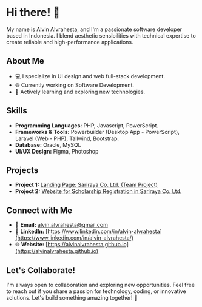 # Hi there! 👋

My name is Alvin Alvrahesta, and I'm a passionate software developer based in Indonesia.
I blend aesthetic sensibilities with technical expertise to create reliable and high-performance applications.

## About Me

- 💻 I specialize in UI design and web full-stack development.
- 🌐 Currently working on Software Development.
- 🚀 Actively learning and exploring new technologies.

## Skills

- **Programming Languages:** PHP, Javascript, PowerScript.
- **Frameworks & Tools:** Powerbuilder (Desktop App - PowerScript), Laravel (Web - PHP), Tailwind, Bootstrap.
- **Database:** Oracle, MySQL
- **UI/UX Design:** Figma, Photoshop

## Projects

- **Project 1:** [Landing Page: Sariraya Co. Ltd. (Team Project)](https://sariraya.com)
- **Project 2:** [Website for Scholarship Registration in Sariraya Co. Ltd.](https://beasiswa.sariraya.com)

## Connect with Me

- 📧 **Email:** alvin.alvrahesta@gmail.com
- 💼 **LinkedIn:** [https://www.linkedin.com/in/alvin-alvrahesta](https://www.linkedin.com/in/alvin-alvrahesta/)
- 🌐 **Website:** [https://alvinalvrahesta.github.io](https://alvinalvrahesta.github.io)

## Let's Collaborate!

I'm always open to collaboration and exploring new opportunities. Feel free to reach out if you share a passion for technology, coding, or innovative solutions. Let's build something amazing together! 🚀

